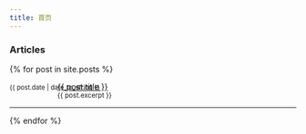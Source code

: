 ```yaml
---
title: 首页
---
```


<style>
  .article {
    position: relative;
    padding-left: 6em;
  }
  .article time {
    position: absolute;
    top: 3px;
    left: 0;
    font-size: .8em;
  }
</style>

### Articles
{% for post in site.posts %}
<p class="article">
  <time>{{ post.date | date_to_string }}</time>
  <a href="{{ post.url }}">{{ post.title }}</a>
  <br>
  <small>{{ post.excerpt }}</small>
 </p>
 <hr>
 {% endfor %}
